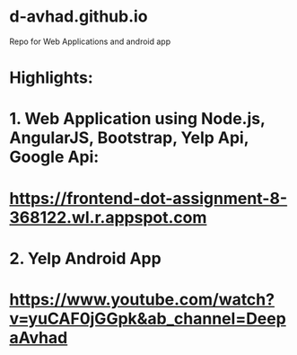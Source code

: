 # d-avhad.github.io
Repo for Web Applications and android app

# Highlights:

# 1. Web Application using Node.js, AngularJS, Bootstrap, Yelp Api, Google Api:  
# https://frontend-dot-assignment-8-368122.wl.r.appspot.com 

# 2. Yelp Android App
# https://www.youtube.com/watch?v=yuCAF0jGGpk&ab_channel=DeepaAvhad
